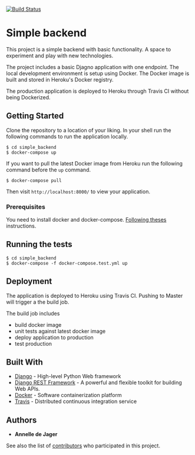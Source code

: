 [![Build Status](https://travis-ci.org/annelledejager/simple-website.svg?branch=master)](https://travis-ci.org/annelledejager/simple-backend)

# Simple backend

This project is a simple backend with basic functionality. A space to experiment and play with new technologies. 

The project includes a basic Djagno application with one endpoint. The local development environment is setup using Docker. The Docker image is built and stored in Heroku's Docker registry. 

The production application is deployed to Heroku through Travis CI without being Dockerized. 

## Getting Started

Clone the repository to a location of your liking. In your shell run the following commands to run the application locally. 

```
$ cd simple_backend
$ docker-compose up
```

If you want to pull the latest Docker image from Heroku run the following command before the `up` command.

```
$ docker-compose pull
```

Then visit `http://localhost:8000/` to view your application.

### Prerequisites

You need to install docker and docker-compose. [Following theses](https://docs.docker.com/docker-for-mac/) instructions.

## Running the tests

```
$ cd simple_backend
$ docker-compose -f docker-compose.test.yml up
```

## Deployment

The application is deployed to Heroku using Travis CI. Pushing to Master will trigger a the build job. 

The build job includes
* build docker image
* unit tests against latest docker image
* deploy application to production
* test production

## Built With

* [Django](https://www.djangoproject.com/) - High-level Python Web framework
* [Django REST Framework](http://www.django-rest-framework.org/) - A powerful and flexible toolkit for building Web APIs.
* [Docker](https://www.docker.com/) - Software containerization platform
* [Travis](https://travis-ci.org/) - Distributed continuous integration service

## Authors

* **Annelle de Jager** 

See also the list of [contributors](https://github.com/your/project/contributors) who participated in this project.

